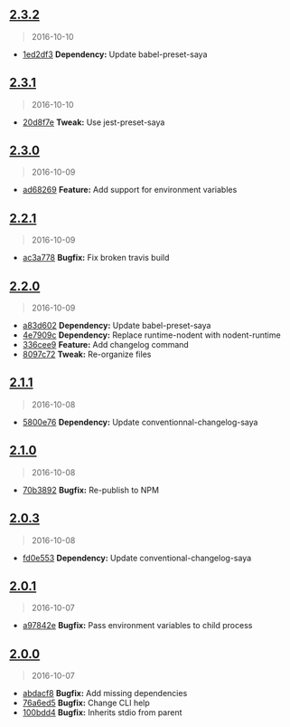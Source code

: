 <a name="2.3.2"></a>
## [2.3.2](https://github.com/simondegraeve/kode/compare/v2.3.1...v2.3.2)
> 2016-10-10

* [1ed2df3](https://github.com/simondegraeve/kode/commit/1ed2df3) **Dependency:** Update babel-preset-saya

<a name="2.3.1"></a>
## [2.3.1](https://github.com/simondegraeve/kode/compare/v2.3.0...v2.3.1)
> 2016-10-10

* [20d8f7e](https://github.com/simondegraeve/kode/commit/20d8f7e) **Tweak:** Use jest-preset-saya

<a name="2.3.0"></a>
## [2.3.0](https://github.com/simondegraeve/kode/compare/v2.2.1...v2.3.0)
> 2016-10-09

* [ad68269](https://github.com/simondegraeve/kode/commit/ad68269) **Feature:** Add support for environment variables

<a name="2.2.1"></a>
## [2.2.1](https://github.com/simondegraeve/kode/compare/v2.2.0...v2.2.1)
> 2016-10-09

* [ac3a778](https://github.com/simondegraeve/kode/commit/ac3a778) **Bugfix:** Fix broken travis build

<a name="2.2.0"></a>
## [2.2.0](https://github.com/simondegraeve/kode/compare/v2.1.1...v2.2.0)
> 2016-10-09

* [a83d602](https://github.com/simondegraeve/kode/commit/a83d602) **Dependency:** Update babel-preset-saya
* [4e7909c](https://github.com/simondegraeve/kode/commit/4e7909c) **Dependency:** Replace runtime-nodent with nodent-runtime
* [336cee9](https://github.com/simondegraeve/kode/commit/336cee9) **Feature:** Add changelog command
* [8097c72](https://github.com/simondegraeve/kode/commit/8097c72) **Tweak:** Re-organize files

<a name="2.1.1"></a>
## [2.1.1](https://github.com/simondegraeve/kode/compare/v2.1.0...v2.1.1)
> 2016-10-08

* [5800e76](https://github.com/simondegraeve/kode/commit/5800e76) **Dependency:** Update conventionnal-changelog-saya

<a name="2.1.0"></a>
## [2.1.0](https://github.com/simondegraeve/kode/compare/v2.0.3...v2.1.0)
> 2016-10-08

* [70b3892](https://github.com/simondegraeve/kode/commit/70b3892) **Bugfix:** Re-publish to NPM

<a name="2.0.3"></a>
## [2.0.3](https://github.com/simondegraeve/kode/compare/v2.0.2...v2.0.3)
> 2016-10-08

* [fd0e553](https://github.com/simondegraeve/kode/commit/fd0e553) **Dependency:** Update conventional-changelog-saya

<a name="2.0.1"></a>
## [2.0.1](https://github.com/simondegraeve/kode/compare/v2.0.0...v2.0.1)
> 2016-10-07

* [a97842e](https://github.com/simondegraeve/kode/commit/a97842e) **Bugfix:** Pass environment variables to child process

<a name="2.0.0"></a>
## [2.0.0](https://github.com/simondegraeve/kode/compare/v1.0.0...v2.0.0)
> 2016-10-07

* [abdacf8](https://github.com/simondegraeve/kode/commit/abdacf8) **Bugfix:** Add missing dependencies
* [76a6ed5](https://github.com/simondegraeve/kode/commit/76a6ed5) **Bugfix:** Change CLI help
* [100bdd4](https://github.com/simondegraeve/kode/commit/100bdd4) **Bugfix:** Inherits stdio from parent

